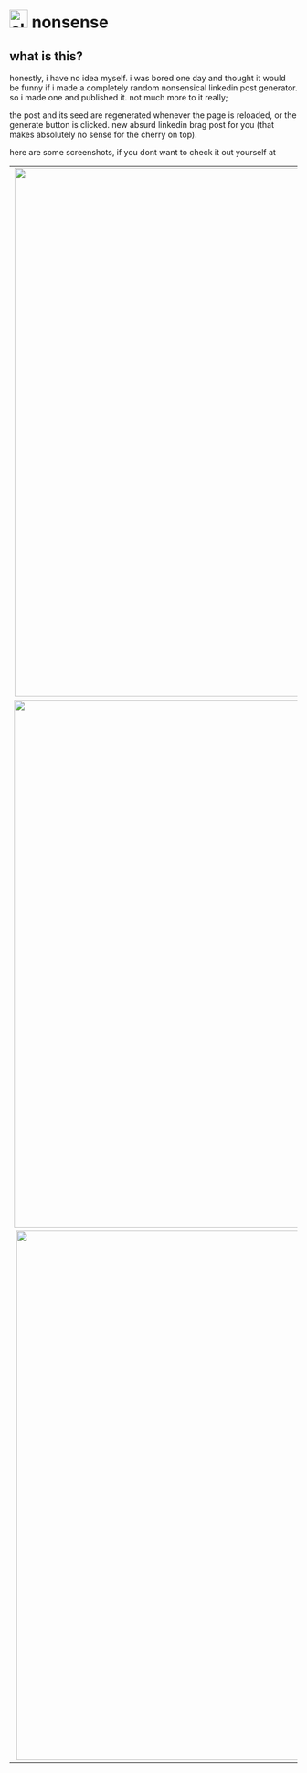
# <img src="./assets/linkedin.ico" width="32" height="32" alt="clanker icon" /> nonsense

## what is this?

honestly, i have no idea myself. i was bored one day and thought it would be funny if i made a completely random nonsensical linkedin post generator.
so i made one and published it. not much more to it really;

the post and its seed are regenerated whenever the page is reloaded, or the generate button is clicked. new absurd linkedin brag post for you
(that makes absolutely no sense for the cherry on top).

here are some screenshots, if you dont want to check it out yourself at 

<table align="center">
  <tr>
    <td align="center"><img width="1263" height="926" alt="image" src="https://github.com/user-attachments/assets/088aa1f0-4409-447b-8ca9-fd228770f664.png" /></td>
  </tr>
  <tr>
    <td align="center"><img width="1264" height="924" alt="image" src="https://github.com/user-attachments/assets/c94bc2a4-77a5-4c01-ae52-f413cd51002b.png" /></td>
  </tr>
  <tr>
    <td align="center"><img width="1256" height="927" alt="image" src="https://github.com/user-attachments/assets/5aac035a-2c93-43c6-b4ec-10cf89562564.png" /></td>
  </tr>
</table>



